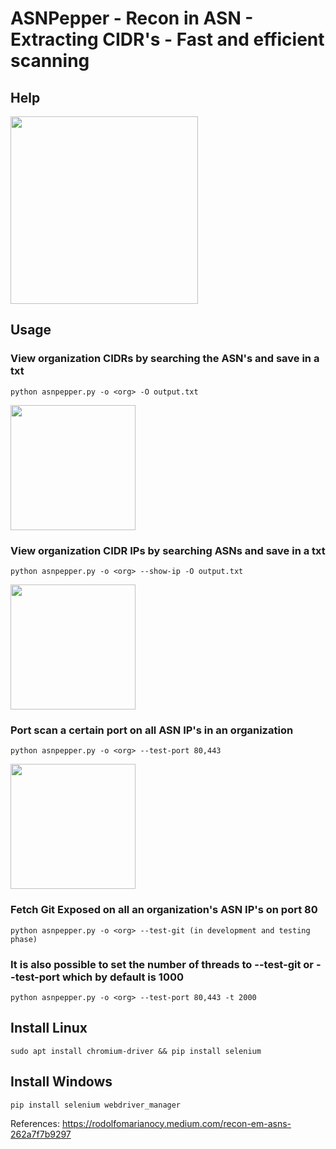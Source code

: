 # ASNPepper - Recon in ASN - Extracting CIDR's - Fast and efficient scanning

## Help
<img height="300em" src="https://user-images.githubusercontent.com/54555784/188523522-3a373814-3c55-4117-ac96-5cae43189e6d.png" />

## Usage

### View organization CIDRs by searching the ASN's and save in a txt
```
python asnpepper.py -o <org> -O output.txt
```
<img height="200em" src="https://user-images.githubusercontent.com/54555784/188524712-362d65a0-c9b0-4928-9ee3-f52f0b59e7df.png" />

### View organization CIDR IPs by searching ASNs and save in a txt
```
python asnpepper.py -o <org> --show-ip -O output.txt
```
<img height="200em" src="https://user-images.githubusercontent.com/54555784/188536672-a53443d7-a6a4-415f-854c-7d90e8044590.png" />

### Port scan a certain port on all ASN IP's in an organization
```
python asnpepper.py -o <org> --test-port 80,443
```
<img height="200em" src="https://user-images.githubusercontent.com/54555784/188536782-943242f8-414e-4331-87ac-1f688f1c060d.png" />

### Fetch Git Exposed on all an organization's ASN IP's on port 80
```
python asnpepper.py -o <org> --test-git (in development and testing phase)
```
### It is also possible to set the number of threads to --test-git or --test-port which by default is 1000
```
python asnpepper.py -o <org> --test-port 80,443 -t 2000
```
## Install Linux 
```
sudo apt install chromium-driver && pip install selenium
```
## Install Windows  
```
pip install selenium webdriver_manager
```

References:
https://rodolfomarianocy.medium.com/recon-em-asns-262a7f7b9297

